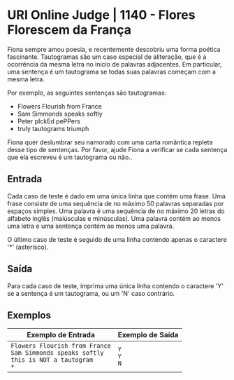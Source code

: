 # URI Online Judge | 1140 - Flores Florescem da França
Fiona sempre amou poesia, e recentemente descobriu uma forma poética fascinante. Tautogramas são um caso especial de aliteração, que é a ocorrência da mesma letra no início de palavras adjacentes. Em particular, uma sentença é um tautograma se todas suas palavras começam com a mesma letra.

Por exemplo, as seguintes sentenças são tautogramas:

- Flowers Flourish from France
- Sam Simmonds speaks softly
- Peter pIckEd pePPers
- truly tautograms triumph

Fiona quer deslumbrar seu namorado com uma carta romântica repleta desse tipo de sentenças. Por favor, ajude Fiona a verificar se cada sentença que ela escreveu é um tautograma ou não..

## Entrada
Cada caso de teste é dado em uma única linha que contém uma frase. Uma frase consiste de uma sequência de no máximo 50 palavras separadas por espaços simples. Uma palavra é uma sequência de no máximo 20 letras do alfabeto inglês (maiúsculas e minúsculas). Uma palavra contém ao menos uma letra e uma sentença contém ao menos uma palavra.

O último caso de teste é seguido de uma linha contendo apenas o caractere '*' (asterisco).

## Saída
Para cada caso de teste, imprima uma única linha contendo o caractere 'Y' se a sentença é um tautograma, ou um 'N' caso contrário.

## Exemplos
|Exemplo de Entrada|Exemplo de Saída|
|-|-|
|`Flowers Flourish from France` <br> `Sam Simmonds speaks softly` <br> `this is NOT a tautogram` <br> `*`|`Y` <br> `Y` <br> `N`|